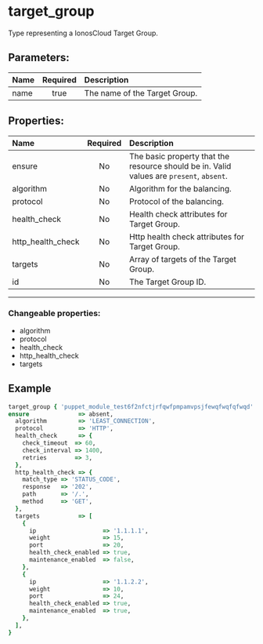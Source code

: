 # target_group

Type representing a IonosCloud Target Group.

## Parameters:

| Name | Required | Description |
| :--- | :-: | :--- |
| name | true | The name of the Target Group.   |

## Properties:

| Name | Required | Description |
| :--- | :-: | :--- |
| ensure | No | The basic property that the resource should be in.  Valid values are `present`, `absent`.  |
| algorithm | No | Algorithm for the balancing.   |
| protocol | No | Protocol of the balancing.   |
| health_check | No | Health check attributes for Target Group.   |
| http_health_check | No | Http health check attributes for Target Group.   |
| targets | No | Array of targets of the Target Group.   |
| id | No | The Target Group ID.   |
***


### Changeable properties:

* algorithm
* protocol
* health_check
* http_health_check
* targets


## Example

```ruby
target_group { 'puppet_module_test6f2nfctjrfqwfpmpamvpsjfewqfwqfqfwqd':
ensure              => absent,
  algorithm         => 'LEAST_CONNECTION',
  protocol          => 'HTTP',
  health_check      => {
    check_timeout  => 60,
    check_interval => 1400,
    retries        => 3,
  },
  http_health_check => {
    match_type => 'STATUS_CODE',
    response   => '202',
    path       => '/.',
    method     => 'GET',
  },
  targets           => [
    {
      ip                   => '1.1.1.1',
      weight               => 15,
      port                 => 20,
      health_check_enabled => true,
      maintenance_enabled  => false,
    },
    {
      ip                   => '1.1.2.2',
      weight               => 10,
      port                 => 24,
      health_check_enabled => true,
      maintenance_enabled  => true,
    },
  ],
}

```
